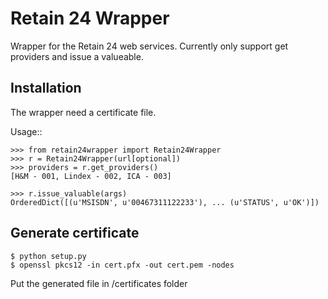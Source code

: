 # Retain 24 Wrapper
Wrapper for the Retain 24 web services. Currently only support get providers and issue a valueable.

## Installation
The wrapper need a certificate file.

Usage::

    >>> from retain24wrapper import Retain24Wrapper
    >>> r = Retain24Wrapper(url[optional])
    >>> providers = r.get_providers()
    [H&M - 001, Lindex - 002, ICA - 003]
    
    >>> r.issue_valuable(args)
    OrderedDict([(u'MSISDN', u'00467311122233'), ... (u'STATUS', u'OK')])
    
## Generate certificate

    $ python setup.py
    $ openssl pkcs12 -in cert.pfx -out cert.pem -nodes
    
 Put the generated file in /certificates folder